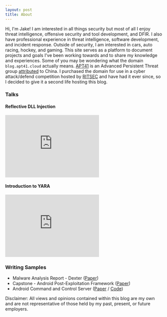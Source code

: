 ```yaml
---
layout: post
title: About
---
```

Hi, I'm Jake! I am interested in all things security but most of all I enjoy threat intelligence, offensive security and tool development, and DFIR. I also have professional experience in threat intelligence, software development, and incident response. Outside of security, I am interested in cars, auto racing, hockey, and gaming. This site serves as a platform to document projects and goals I've been working towards and to share my knowledge and experiences. Some of you may be wondering what the domain ```blog.apt41.cloud``` actually means. [APT41](https://www.mandiant.com/resources/blog/apt41-dual-espionage-and-cyber-crime-operation) is an Advanced Persistent Threat group [attributed](https://www.fbi.gov/wanted/cyber/apt-41-group) to China. I purchased the domain for use in a cyber attack/defend competition hosted by [RITSEC](https://www.ritsec.club/) and have had it ever since, so I decided to give it a second life hosting this blog. 

### Talks
#### Reflective DLL Injection

<iframe width="300" height="200" src="https://www.youtube.com/embed/jg0CmrwEcNs" title="Reflective DLL Injection - Jake McLellan" frameborder="0" allow="accelerometer; autoplay; clipboard-write; encrypted-media; gyroscope; picture-in-picture" allowfullscreen></iframe>

#### Introduction to YARA

<iframe width="300" height="200" src="https://www.youtube.com/embed/RuXCpubd8AI" title="Intro to Yara   Jake M" frameborder="0" allow="accelerometer; autoplay; clipboard-write; encrypted-media; gyroscope; picture-in-picture" allowfullscreen></iframe>


### Writing Samples
- Malware Analysis Report - Dexter ([Paper](/assets/writingsample/malware_analysis.pdf))
- Capstone - Android Post-Exploitation Framework ([Paper](/assets/writingsample/capstone.pdf))
- Android Command and Control Server ([Paper](/assets/writingsample/mobile_security_final.pdf) / [Code](https://github.com/JrM2628/MobileC2))

Disclaimer: All views and opinions contained within this blog are my own and are not representative of those held by my past, present, or future employers.